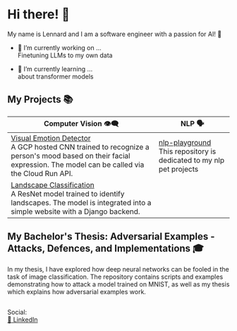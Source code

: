 # Hi there! 👋

My name is Lennard and I am a software engineer with a passion for AI! 🚀

- 🔭 I’m currently working on ... <br>
Finetuning LLMs to my own data <br>
  
- 🌱 I’m currently learning ... <br>
about transformer models <br>

## My Projects 📚

| Computer Vision 👁️‍🗨️ | NLP 🗣️ |
|---|---|
| [Visual Emotion Detector](https://github.com/L-Heidrich/Visual_emotion_detection)  <br> A GCP hosted CNN trained to recognize a person's mood based on their facial expression. The model can be called via the Cloud Run API. | [nlp-playground](https://github.com/L-Heidrich/nlp-playground)  <br> This repository is dedicated to my nlp pet projects |
| [Landscape Classification](https://github.com/L-Heidrich/Pytorch-landscape-classification)  <br> A ResNet model trained to identify landscapes. The model is integrated into a simple website with a Django backend. |

## My Bachelor's Thesis: Adversarial Examples - Attacks, Defences, and Implementations 🎓

In my thesis, I have explored how deep neural networks can be fooled in the task of image classification. The repository contains scripts and examples demonstrating how to attack a model trained on MNIST, as well as my thesis which explains how adversarial examples work. 

## 
Social: <br>
[🔗 LinkedIn](https://www.linkedin.com/in/lennard-heidrich/)

<!--
**L-Heidrich/L-Heidrich** is a ✨ _special_ ✨ repository because its `README.md` (this file) appears on your GitHub profile.

Here are some ideas to get you started:


-->
